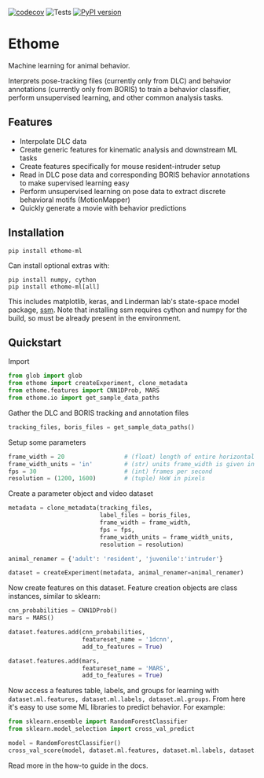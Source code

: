 [![codecov](https://codecov.io/gh/benlansdell/ethome/branch/master/graph/badge.svg?token=IJ0JJBOGGS)](https://codecov.io/gh/benlansdell/ethome)
![Tests](https://github.com/benlansdell/ethome/actions/workflows/workflow.yml/badge.svg)
[![PyPI version](https://badge.fury.io/py/ethome-ml.svg)](https://badge.fury.io/py/ethome-ml)

# Ethome

Machine learning for animal behavior.

Interprets pose-tracking files (currently only from DLC) and behavior annotations (currently only from BORIS) to train a behavior classifier, perform unsupervised learning, and other common analysis tasks. 

## Features

* Interpolate DLC data 
* Create generic features for kinematic analysis and downstream ML tasks
* Create features specifically for mouse resident-intruder setup
* Read in DLC pose data and corresponding BORIS behavior annotations to make supervised learning easy
* Perform unsupervised learning on pose data to extract discrete behavioral motifs (MotionMapper)
* Quickly generate a movie with behavior predictions

## Installation

```
pip install ethome-ml
```

Can install optional extras with:

```
pip install numpy, cython
pip install ethome-ml[all]
```

This includes matplotlib, keras, and Linderman lab's state-space model package, [ssm](https://github.com/lindermanlab/ssm). Note that installing ssm requires cython and numpy for the build, so must be already present in the environment. 

## Quickstart

Import
```python
from glob import glob 
from ethome import createExperiment, clone_metadata
from ethome.features import CNN1DProb, MARS
from ethome.io import get_sample_data_paths
```

Gather the DLC and BORIS tracking and annotation files
```python
tracking_files, boris_files = get_sample_data_paths()
```

Setup some parameters
```python
frame_width = 20                 # (float) length of entire horizontal shot
frame_width_units = 'in'         # (str) units frame_width is given in
fps = 30                         # (int) frames per second
resolution = (1200, 1600)        # (tuple) HxW in pixels
```

Create a parameter object and video dataset
```python
metadata = clone_metadata(tracking_files, 
                          label_files = boris_files, 
                          frame_width = frame_width, 
                          fps = fps, 
                          frame_width_units = frame_width_units, 
                          resolution = resolution)

animal_renamer = {'adult': 'resident', 'juvenile':'intruder'}

dataset = createExperiment(metadata, animal_renamer=animal_renamer)
```

Now create features on this dataset. Feature creation objects are class instances, similar to sklearn:
```python
cnn_probabilities = CNN1DProb()
mars = MARS()

dataset.features.add(cnn_probabilities, 
                     featureset_name = '1dcnn', 
                     add_to_features = True)

dataset.features.add(mars, 
                     featureset_name = 'MARS', 
                     add_to_features = True)
```

Now access a features table, labels, and groups for learning with `dataset.ml.features, dataset.ml.labels, dataset.ml.groups`. From here it's easy to use some ML libraries to predict behavior. For example:
```python
from sklearn.ensemble import RandomForestClassifier
from sklearn.model_selection import cross_val_predict

model = RandomForestClassifier()
cross_val_score(model, dataset.ml.features, dataset.ml.labels, dataset.ml.groups)
```

Read more in the how-to guide in the docs.
